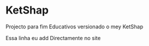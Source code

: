 # KetShap
Projecto para fim Educativos  versionado o mey KetShap

Essa linha eu add Directamente no site 
